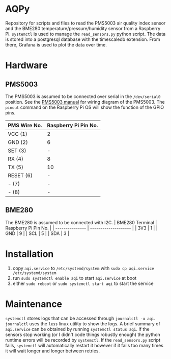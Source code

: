 # AQPy 
Repository for scripts and files to read the PMS5003 air quality index sensor and the BME280 temperature/pressure/humidity sensor from a Raspberry Pi. `systemctl` is used to manage the `read_sensors.py` python script. The data is stored into a postgresql database with the timescaledb extension. From there, Grafana is used to plot the data over time. 

# Hardware 
## PMS5003 
The PMS5003 is assumed to be connected over serial in the `/dev/serial0` position. See the [PMS5003 manual](https://www.aqmd.gov/docs/default-source/aq-spec/resources-page/plantower-pms5003-manual_v2-3.pdf) for wiring diagram of the PMS5003. The `pinout` command on the Raspberry Pi OS will show the function of the GPIO pins. 

| PMS Wire No. | Raspberry Pi Pin No. |
| ------------ | -------------------- |
| VCC (1) | 2 | 
| GND (2) | 6 | 
| SET (3) | - | 
| RX (4) | 8 | 
| TX (5) | 10 |
| RESET (6) | - | 
| - (7) | - | 
| - (8) | - | 

## BME280 
The BME280 is assumed to be connected with I2C. 
| BME280 Terminal | Raspberry Pi Pin No. |
| --------------- | -------------------- |
| 3V3 | 1 | 
| GND | 9 | 
| SCL | 5 | 
| SDA | 3 | 

# Installation 
1. copy `aqi.service` to `/etc/systemd/system` with `sudo cp aqi.service /etc/systemd/system` 
2. run `sudo systemctl enable aqi` to start `aqi.service` at boot 
3. either `sudo reboot` or `sudo systemctl start aqi` to start the service 

# Maintenance 
`systemctl` stores logs that can be accessed through `journalctl -u aqi`. `journalctl` uses the `less` linux utility to show the logs. A brief summary of `aqi.service` can be obtained by running `systemctl status aqi`. If the sensors stop working (or I didn't code things robustly enough) the python runtime errors will be recorded by `systemctl`. If the `read_sensors.py` script fails, `systemctl` will automatically restart it however if it fails too many times it will wait longer and longer between retries. 